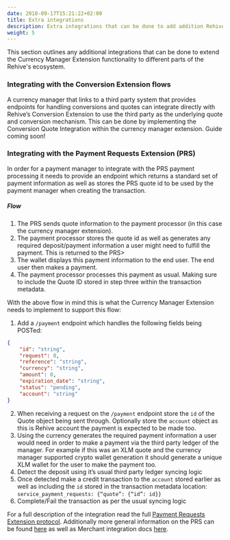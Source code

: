 ```yaml
---
date: 2018-09-17T15:21:22+02:00
title: Extra integrations
description: Extra integrations that can be done to add addition Rehive functionality to the manager
weight: 5
---
```


This section outlines any additional integrations that can be done to extend the Currency Manager Extension functionality to different parts of the Rehive's ecosystem.

### Integrating with the Conversion Extension flows
A currency manager that links to a third party system that provides endpoints for handling conversions and quotes can integrate directly with Rehive’s Conversion Extension to use the third party as the underlying quote and conversion mechanism. This can be done by implementing the Conversion Quote Integration within the currency manager extension. Guide coming soon!

### Integrating with the Payment Requests Extension (PRS)
In order for a payment manager to integrate with the PRS payment processing it needs to provide an endpoint which returns a standard set of payment information as well as stores the PRS quote id to be used by the payment manager when creating the transaction.

##### Flow
1. The PRS sends quote information to the payment processor (in this case the currency manager extension).
2. The payment processor stores the quote id as well as generates any required deposit/payment information a user might need to fulfill the payment. This is returned to the PRS>
3. The wallet displays this payment information to the end user. The end user then makes a payment.
4. The payment processor processes this payment as usual. Making sure to include the Quote ID stored in step three within the transaction metadata.

With the above flow in mind this is what the Currency Manager Extension needs to implement to support this flow:

1. Add a `/payment` endpoint which handles the following fields being POSTed:
```json
{
    "id": "string",
    "request": 0,
    "reference": "string",
    "currency": "string",
    "amount": 0,
    "expiration_date": "string",
    "status": "pending",
    "account": "string"
}
```
2. When receiving a request on the `/payment` endpoint store the `id` of the Quote object being sent through. Optionally store the `account` object as this is Rehive account the payment is expected to be made too.
3. Using the currency generates the required payment information a user would need in order to make a payment via the third party ledger of the manager. For example if this was an XLM quote and the currency manager supported crypto wallet generation it should generate a unique XLM wallet for the user to make the payment too.
4. Detect the deposit using it’s usual third party ledger syncing logic
5. Once detected make a credit transaction to the `account` stored earlier as well as including the `id` stored in the transaction metadata location: `service_payment_requests: {“quote”: {“id”: id}}`
6. Complete/Fail the transaction as per the usual syncing logic

For a full description of the integration read the full [Payment Requests Extension protocol](https://docs.google.com/document/d/1TuH9mogeqkitF-lYw4dpuOhtGb9J0jCBQvt9kKg4ANc/edit?usp=sharing).
Additionally more general information on the PRS can be found [here](/extensions/payment-requests/introduction/) as well as Merchant integration docs [here](/merchants/get-started/introduction/).
